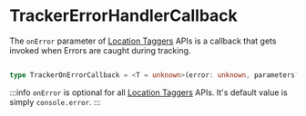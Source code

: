 # TrackerErrorHandlerCallback

The `onError` parameter of [Location Taggers](/tracking/api-reference/locationTaggers/overview.md) APIs is a callback that gets invoked when Errors are caught during tracking. 

```typescript jsx

type TrackerOnErrorCallback = <T = unknown>(error: unknown, parameters?: T) => void

```
:::info
`onError` is optional for all [Location Taggers](/tracking/api-reference/locationTaggers/overview.md) APIs. It's default value is simply `console.error`.
:::